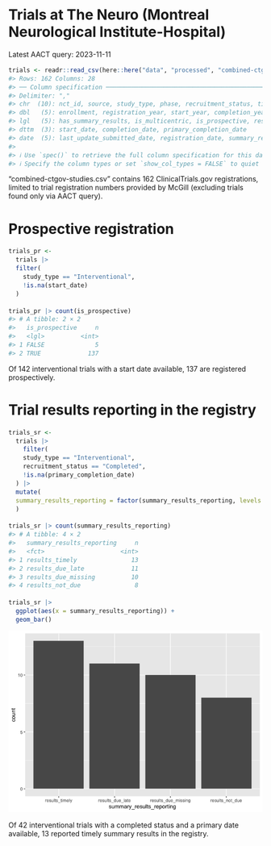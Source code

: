 
<!-- README.md is generated from README.Rmd. Please edit that file -->

# Trials at The Neuro (Montreal Neurological Institute-Hospital)

Latest AACT query: 2023-11-11

``` r
trials <- readr::read_csv(here::here("data", "processed", "combined-ctgov-studies.csv"))
#> Rows: 162 Columns: 28
#> ── Column specification ────────────────────────────────────────────────────────
#> Delimiter: ","
#> chr  (10): nct_id, source, study_type, phase, recruitment_status, title, all...
#> dbl   (5): enrollment, registration_year, start_year, completion_year, days_...
#> lgl   (5): has_summary_results, is_multicentric, is_prospective, results_due...
#> dttm  (3): start_date, completion_date, primary_completion_date
#> date  (5): last_update_submitted_date, registration_date, summary_results_da...
#> 
#> ℹ Use `spec()` to retrieve the full column specification for this data.
#> ℹ Specify the column types or set `show_col_types = FALSE` to quiet this message.
```

“combined-ctgov-studies.csv” contains 162 ClinicalTrials.gov
registrations, limited to trial registration numbers provided by McGill
(excluding trials found only via AACT query).

# Prospective registration

``` r
trials_pr <-
  trials |> 
  filter(
    study_type == "Interventional",
    !is.na(start_date)
  )

trials_pr |> count(is_prospective)
#> # A tibble: 2 × 2
#>   is_prospective     n
#>   <lgl>          <int>
#> 1 FALSE              5
#> 2 TRUE             137
```

Of 142 interventional trials with a start date available, 137 are
registered prospectively.

# Trial results reporting in the registry

``` r
trials_sr <-
  trials |> 
    filter(
    study_type == "Interventional",
    recruitment_status == "Completed",
    !is.na(primary_completion_date)
  ) |> 
  mutate(
  summary_results_reporting = factor(summary_results_reporting, levels = c("results_timely", "results_due_late", "results_due_missing", "results_not_due"))
  )

trials_sr |> count(summary_results_reporting)
#> # A tibble: 4 × 2
#>   summary_results_reporting     n
#>   <fct>                     <int>
#> 1 results_timely               13
#> 2 results_due_late             11
#> 3 results_due_missing          10
#> 4 results_not_due               8

trials_sr |> 
  ggplot(aes(x = summary_results_reporting)) +
  geom_bar()
```

![](README_files/figure-gfm/summary-results-1.png)<!-- -->

Of 42 interventional trials with a completed status and a primary date
available, 13 reported timely summary results in the registry.
